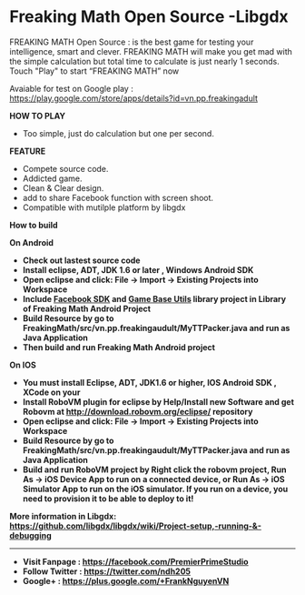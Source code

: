 Freaking Math Open Source -Libgdx
============
FREAKING MATH Open Source : is the best game for testing your intelligence, smart and clever.
FREAKING MATH will make you get mad with the simple calculation but total time to calculate is just nearly 1 seconds.
Touch "Play" to start “FREAKING MATH” now

Avaiable for test on Google play : 
https://play.google.com/store/apps/details?id=vn.pp.freakingadult


<b>HOW TO PLAY</b>
- Too simple, just do calculation but one per second.

<b>FEATURE</b>
- Compete source code.
- Addicted game.
- Clean & Clear design.
- add to share Facebook function with screen shoot.
- Compatible with mutilple platform by libgdx
 
<b>How to build<b>

On Android 
- Check out lastest source code
- Install eclipse, ADT, JDK 1.6 or later , Windows Android SDK
- Open eclipse and click: File -> Import -> Existing Projects into Workspace
- Include <a href = "https://developers.facebook.com/docs/android/">Facebook SDK</a> and  <a href="https://developers.google.com/games/services/android/quickstart#step_4_test_your_game">Game Base Utils</a> library project in Library of Freaking Math Android Project 
- Build Resource by go to FreakingMath/src/vn.pp.freakingaudult/MyTTPacker.java and run as Java Application
- Then build and run Freaking Math Android project

On IOS
- You must install Eclipse, ADT, JDK1.6 or higher, IOS Android SDK , XCode on your 
- Install RoboVM plugin for eclipse by Help/Install new Software and get Robovm at http://download.robovm.org/eclipse/ repository
- Open eclipse and click: File -> Import -> Existing Projects into Workspace
- Build Resource by go to FreakingMath/src/vn.pp.freakingaudult/MyTTPacker.java and run as Java Application
- Build and run RoboVM project by Right click the robovm project, Run As -> iOS Device App to run on a connected device, or Run As -> iOS Simulator App to run on the iOS simulator. If you run on a device, you need to provision it to be able to deploy to it! 

More information in Libgdx: 
https://github.com/libgdx/libgdx/wiki/Project-setup,-running-&-debugging

----
- Visit Fanpage    : https://facebook.com/PremierPrimeStudio
- Follow Twitter   : https://twitter.com/ndh205
- Google+          : https://plus.google.com/+FrankNguyenVN
